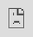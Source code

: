<style>
    body {
        margin: 0;
        box-sizing: border-box;
        overflow: hidden;
    }

    #anuc {
        position: absolute;
        left: 0px;
        top: 0px;
        background-repeat: no-repeat;
        background-size: 75px;
        background-position: center;
        width: 100%;
        height: 100%;
        transition: width 0.5s, height 0.5s;
    }

    .anuc-activated {
        transition: all 0.3s ease-in-out;
        animation: wobbly-madness 3s infinite linear;
    }

    @keyframes wobbly-madness {
        0% {
            transform: scale(1) rotate(0deg);
            filter: hue-rotate(0deg);
        }
        50% {
            transform: scale(1.2) rotate(360deg);
            filter: hue-rotate(90deg);
        }
        100% {
            transform: scale(1) rotate(720deg);
            filter: hue-rotate(180deg);
        }
    }
</style>

<iframe id="anuc" width="100%" height="100%"
    src="https://www.youtube.com/embed/kpJOy-xdpHM?autoplay=1&controls=1&enablejsapi=1" frameborder="0"
    allowfullscreen></iframe>

<script>
    function ResizeAnuc() {
        var anucframe = document.getElementById('anuc');
        anucframe.style.width = '25%';
        anucframe.style.height = '25%';
        anucframe.classList.add('anuc-activated');
    }

    var tag = document.createElement('script');
    tag.src = "https://www.youtube.com/iframe_api";
    var firstScriptTag = document.getElementsByTagName('script')[0];
    firstScriptTag.parentNode.insertBefore(tag, firstScriptTag);

    var player;
    function onYouTubePlayerAPIReady() {  
        player = new YT.Player('anuc', {
            height: '390',
            width: '640',      
            events: {
                'onStateChange': function(event) {
                    if (event.data == YT.PlayerState.PLAYING) {
                        console.log('Video is played!');
                        ResizeAnuc();
                        window.requestAnimationFrame(animate);
                    }
                }
            }  
        });           
    }

    let x = 0,
        y = 0,
        dirX = 1,
        dirY = 1;
    const speed = 2;
    let anuc = document.getElementById("anuc");
    const anucWidth = anuc.clientWidth;
    const anucHeight = anuc.clientHeight;

    function animate() {
        const screenHeight = document.body.clientHeight * 1.75;
        const screenWidth = document.body.clientWidth * 1.75;

        if (y + anucHeight >= screenHeight || y < 0) {
            dirY *= -1;
        }
        if (x + anucWidth >= screenWidth || x < 0) {
            dirX *= -1;
        }
        x += dirX * speed;
        y += dirY * speed;
        anuc.style.left = x + "px";
        anuc.style.top = y + "px";
        window.requestAnimationFrame(animate);
    }

    console.log("Welcome to the crazy rave party with Anuc Attitawan!");

    function raveParty() {
        setInterval(() => {
            const hue = Math.floor(Math.random() * 360);
            document.body.style.backgroundColor = `hsl(${hue}, 100%, 50%)`;
        }, 100);

        setInterval(() => {
            const randomRotation = Math.floor(Math.random() * 360);
            const randomScale = 1 + Math.random();
            const randomHueRotation = Math.floor(Math.random() * 360);
            anuc.style.transform = `rotate(${randomRotation}deg) scale(${randomScale})`;
            anuc.style.filter = `hue-rotate(${randomHueRotation}deg)`;
        }, 3000);
    }

    raveParty();
    document.addEventListener("DOMContentLoaded", function(event) {
      var item = document.getElementById("anuc");
        
      document.addEventListener("click", function(event) {
        var newItem = item.cloneNode(true);
        var xPos = Math.random() * (window.innerWidth - 50); // Adjust 50 to match the item's width
        var yPos = Math.random() * (window.innerHeight - 50); // Adjust 50 to match the item's height

        newItem.style.left = xPos + "px";
        newItem.style.top = yPos + "px";

        document.body.appendChild(newItem);
      });
    });
    
    // Additional effects
    
    function shakeElement(element) {
        const randomRotation = Math.floor(Math.random() * 20) - 10;
        const randomX = Math.floor(Math.random() * 10) - 5;
        const randomY = Math.floor(Math.random() * 10) - 5;
        element.style.transform = `rotate(${randomRotation}deg) translate(${randomX}px, ${randomY}px)`;
        setTimeout(() => {
            element.style.transform = "";
        }, 100);
    }
    
    setInterval(() => {
        shakeElement(anuc);
    }, 2000);
    
    function addRandomElements() {
        const elementCount = Math.floor(Math.random() * 10) + 5;
        
        for (let i = 0; i < elementCount; i++) {
            const newElement = document.createElement("div");
            newElement.classList.add("random-element");
            newElement.style.left = Math.random() * (window.innerWidth - 50) + "px";
            newElement.style.top = Math.random() * (window.innerHeight - 50) + "px";
            document.body.appendChild(newElement);
        }
    }
    
    setInterval(() => {
        addRandomElements();
    }, 5000);
</script>
